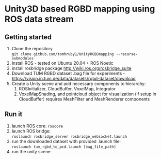 # Unity3D based RGBD mapping using ROS data stream

## Getting started
1. Clone the repository   
``git clone github.com/tomhruby1/UnityRGBDmapping --recurse-submodules ``
2. install ROS - tested on Ubuntu 20.04 + ROS Noetic
3. install rosbridge package http://wiki.ros.org/rosbridge_suite 
4. Download TUM RGBD dataset .bag file for experiments - https://vision.in.tum.de/data/datasets/rgbd-dataset/download 
5. Create a Unity scene and add necessary components to hierarchy: 
   1. ROSInitializer, CloudBuffer, VoxelMap, Integrator
   2. VoxelMapShading, and pointcloud object for visualization (if setup in CloudBuffer) requires MeshFilter and MeshRenderer components
## Run it 
1. launch ROS core:
```roscore```
2. launch ROS bridge:  
```roslaunch rosbridge_server rosbridge_websocket.launch``` 
3. run the downloaded dataset with provided .launch file:  
``roslaunch tum_rgbd_to_pcd.launch [bag_file_path]``
4. run the unity scene
